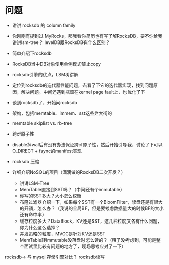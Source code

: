 # 问题

* 讲讲 rocksdb 的 column family
* 你刚刚有提到过 MyRocks，那我看你简历也有写了解RocksDB，要不你给我讲讲lsm-tree？
levelDB跟RocksDB有什么区别？
* 简单介绍下rocksdb
* RocksDB当中DB对象使用单例模式禁止copy
* rocksdb引擎的优点，LSM树讲解
* 定位到rocksdb的迭代器性能问题，去看了下它的迭代器实现，找到问题原因，解决问题。中间还遇到瓶颈在kernel page fault上，也优化了下
* 谈到rocksdb了，开始问rocksdb
* 架构，包括memtable、immem、sst这些烂大街的
* memtable skiplist vs. rb-tree
* 跨cf原子性
* disable掉wal后有没有办法保证跨cf原子性，然后开始引导我，讨论了下可以O_DIRECT + fsync的manifest实现
* rocksdb 压缩


* 详细介绍NoSQL的项目（滴滴做的RocksDB二次开发？）
  * 讲讲LSM-Tree
  * MemTable直接到SST吗？（中间还有个immutable）
  * 你写的SST多大？大小怎么权衡
  * 布隆过滤器介绍一下，如果每个SST有一个BloomFilter，读盘还是有很大的开销，怎么办？（我说的全局BF，但是要考虑数据量大的时候BF的大小还有命中率）
  * 缓存粒度多大？DataBlock，KV还是SST，这几种粒度又各有什么问题，你为什么这么选择？
  * 并发策略的粒度，MVCC是针对KV还是SST
  * MemTable转Immutable没落盘时怎么读的？（糟了没考虑到，可能是整个面试里比较有问题的地方了，现场思考应对了一下）

rocksdb-> 与 mysql 存储引擎对比？
 rocksdb读写